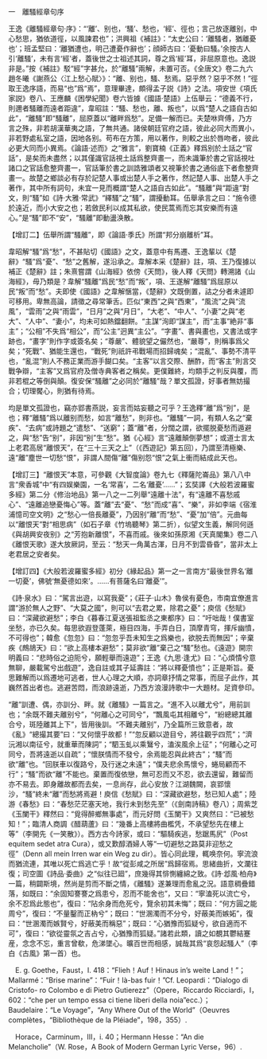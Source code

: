 一　離騷經章句序

王逸《離騷經章句·序》：“‘離’、别也，‘騷’、愁也，‘經’、徑也；言己放逐離别，中心愁思，猶依道徑，以風諫君也”；洪興祖《補註》：“太史公曰：‘離騷者，猶離憂也’；班孟堅曰：‘離猶遭也，明己遭憂作辭也’；顔師古曰：‘憂動曰騷。’余按古人引‘離騷’，未有言‘經’者，蓋後世之士祖述其詞，尊之爲‘經’耳，非屈原意也。逸説非是。”按《補註》駁“經”字甚允，於“離騷”兩解，未置可否。《全唐文》卷二九六趙冬曦《謝燕公〈江上愁心賦〉》：“離、别也，騷、愁焉。惡乎然？惡乎不然！”徑取王逸序語，而易“也”爲“焉”，意理畢達，頗得孟子説《詩》之法。項安世《項氏家説》卷八、王應麟《困學紀聞》卷六皆據《國語·楚語》上伍舉云：“德義不行，則邇者騷離而遠者距違”，韋昭註：“騷、愁也，離、叛也”，以爲“楚人之語自古如此”，“離騷”即“騷離”，屈原蓋以“離畔爲愁”。足備一解而已。夫楚咻齊傅，乃方言之殊，非若胡漢華夷之語，了無共通。諸侯朝廷官府之語，彼此必同大而異小，非若野處私室之語，因地各别。苟布在方策，用以著作，則較之出於唇吻者，彼此必更大同而小異焉。《論語·述而》之“雅言”，劉寶楠《正義》釋爲别於土話之“官話”，是矣而未盡然；以其僅識官話視土話爲整齊畫一，而未識筆於書之官話視吐諸口之官話愈整齊畫一，官話筆於書之訓誥雅頌者又視筆於書之通俗底下者愈整齊畫一。故楚之鄉談必有存於記楚人事或出楚人手之著作，然記楚人事、出楚人手之著作，其中所有詞句，未宜一見而概謂“楚人之語自古如此”。“騷離”與“距違”對文，則“騷”如《詩·大雅·常武》“繹騷”之“騷”，謂擾動耳。伍舉承言之曰：“施令德於遠近，而小大安之也；若斂民利以成其私欲，使民蒿焉而忘其安樂而有遠心。”是“騷”即不“安”，“騷離”即動盪涣散。

【增訂二】伍舉所謂“騷離”，即《論語·季氏》所謂“邦分崩離析”耳。

韋昭解“騷”爲“愁”，不甚貼切《國語》之文，蓋意中有馬遷、王逸輩以《楚辭》“騷”爲“憂”、“愁”之舊解，遂沿承之。韋解本采《楚辭》註，項、王乃復據以補正《楚辭》註；朱熹嘗謂《山海經》依傍《天問》，後人釋《天問》轉溯諸《山海經》，毋乃類是？韋解“騷離”爲民“愁”而“叛”，項、王遂解“離騷”爲屈原以民“叛”而“愁”。夫即使《國語》之韋解愜當，《楚辭》文既倒置，詁之分者未遽即可移用。卑無高論，請徵之尋常筆舌。匹似“東西”之與“西東”，“風流”之與“流風”，“雲雨”之與“雨雲”，“日月”之與“月日”，“大老”、“中人”、“小妻”之與“老大”、“人中”、“妻小”，均未可如熱鐺翻餅。“主謀”洵即“謀主”，而“主事”絶非“事主”；“公相”不失爲“相公”，而“公主”迥異“主公”。“字畫”、書與畫也，又書法或字跡也，“畫字”則作字或簽名矣；“尊嚴”、體貌望之儼然也，“嚴尊”，則稱事爲父矣；“死戰”、猶能生還也，“戰死”則祇許弔戰場而招歸魂矣；“混亂”、事勢不清平也，“亂混”則人不務正業而游手餬口矣。“主客”以言交際、酬酢，而“客主”則言交戰争辯，“主客”又爲官府及僧寺典客者之稱矣。更僕難終，均類手之判反與覆，而非若棍之等倒與顛。復安保“騷離”之必同於“離騷”哉？單文孤證，好事者無妨撮合；切理饜心，則猶有待焉。

均是單文孤證也，竊亦郢書燕説，妄言而姑妄聽之可乎？王逸釋“離”爲“别”，是也；釋“離騷”爲以離别而愁，如言“離愁”，則非也。“離騷”一詞，有類人名之“棄疾”、“去病”或詩題之“遣愁”、“送窮”；蓋“離”者，分闊之謂，欲擺脱憂愁而遁避之，與“愁”告“别”，非因“别”生“愁”。猶《心經》言“遠離顛倒夢想”；或道士言太上老君高居“離恨天”，在“三十三天之上”（《西遊記》第五回），乃謂至清極樂、遠“離”塵世一切愁“恨”，非謂人間傷“離”傷别怨“恨”之氣上衝而結成此天也。

【增訂三】“離恨天”本意，可參觀《大智度論》卷九七《釋薩陀崙品》第八八中言“衆香城”中“有四娱樂園，一名‘常喜’，二名‘離憂’……”；玄奘譯《大般若波羅蜜多經》第二分《修治地品》第一八之一二列舉“遠離十法”，有“遠離不喜愁戚心”、“遠離追戀憂悔心”等。蓋“離”去“憂”、“愁”而成“喜”、“樂”，非如李端《宿淮浦憶司空文明》之“愁心一倍長離憂”，乃因别“離”而“愁”、“憂”加“倍”。元曲每以“離恨天”對“相思病”（如石子章《竹塢聽琴》第二折），似望文生義，解同何遜《與胡興安夜别》之“芳抱新離恨”，不喜而戚。後來如孫原湘《天真閣集》卷二八《離恨天歌》遂大放厥詞，至云：“愁天一角萬古渾，日月不到雲昏昏”，當非太上老君居之安者矣。

【增訂四】《大般若波羅蜜多經》初分《緣起品》第一之一言南方“最後世界名‘離一切憂’，佛號‘無憂德如來’。……有菩薩名曰‘離憂’”。

《詩·泉水》曰：“駕言出遊，以寫我憂”；《莊子·山木》魯侯有憂色，市南宜僚進言謂“游於無人之野”、“大莫之國”，則可以“去君之累，除君之憂”；庾信《愁賦》曰：“深藏欲避愁”；李白《暮春江夏送張祖監丞之東都序》曰：“吁咄哉！僕書室坐愁，亦已久矣。每思欲遐登蓬萊，極目四海，手弄白日，頂摩青穹，揮斥幽憤，不可得也”；韓愈《忽忽》曰：“忽忽乎吾未知生之爲樂也，欲脱去而無因”；辛棄疾《鷓鴣天》曰：“欲上高樓本避愁”；莫非欲“離”棄己之“騷”愁也。《遠遊》開宗明義曰：“悲時俗之迫阨兮，願輕舉而遠遊”；王逸《九思·逢尤》曰：“心煩憒兮意無聊，嚴載駕兮出戲遊”，逸自註或其子延壽註：“將以釋憂憤也”；正是斯旨。憂思難解而以爲遷地可逃者，世人心理之大順，亦詞章抒情之常事，而屈子此作，其巍然首出者也。逃避苦悶，而浪跡遠逝，乃西方浪漫詩歌中一大題材。足資參印。

“離”訓遭、偶，亦訓分、畔。就《離騷》一篇言之。“進不入以離尤兮”，用前訓也；“余既不難夫離别兮”，“何離心之可同兮”，“飄風屯其相離兮”，“紛總總其離合兮，斑陸離其上下”，皆用後訓。“不難夫離别”，乃全篇所三致意者，故《亂》“總撮其要”曰：“又何懷乎故都！”“忽反顧以遊目兮，將往觀乎四荒”；“濟沅湘以南征兮，就重華而陳詞”；“駟玉虬以乘鷖兮，溘涘風余上征”；“何離心之可同兮，吾將遠逝以自疏”；“懷朕情而不發兮，余焉能忍與此終古”；“騷”而欲“離”也。“回朕車以復路兮，及行迷之未遠”；“僕夫悲余馬懷兮，蜷局顧而不行”；“騷”而欲“離”不能也。棄置而復依戀，無可忍而又不忍，欲去還留，難留而亦不易去。即身離故都而去矣，一息尚存，此心安放？江湖魏闕，哀郢懷沙，“騷”終未“離”而愁將焉避！庾信《愁賦》曰：“深藏欲避愁，愁已知人處”；陸游《春愁》曰：“春愁茫茫塞天地，我行未到愁先至”（《劍南詩稿》卷八）；周紫芝《玉闌干》釋然曰：“覓得醉鄉無事處”，而元好問《玉闌干》又爽然曰：“已被愁知！”；臨清人商調《醋葫蘆》曰：“幾番上高樓將曲檻凭，不承望愁先在樓上等”（李開先《一笑散》）。西方古今詩家，或曰：“驅騎疾逃，愁踞馬尻”（Post equitem sedet atra Cura），或又歎醇酒婦人等“一切避愁之路莫非迎愁之徑”（Denn all mein Irren war ein Weg zu dir）。皆心同此理，輒唤奈何。寧流浪而猶流連，其唯以死亡爲逃亡乎！故“從彭咸之所居”爲歸宿焉。思緒曲折，文瀾往復；司空圖《詩品·委曲》之“似往已廻”，庶幾得其悱惻纏綿之致。《詩·邶風·柏舟》一篇，稍闢斯境，然尚是剪而不斷之情，《離騷》遂兼理而愈亂之況。語意稠疊錯落，如既曰：“余固知謇謇之爲患兮，忍而不能舍也”，又曰：“寧溘死以流亡兮，余不忍爲此態也”，復曰：“阽余身而危死兮，覽余初其未悔”；既曰：“何方圓之能周兮”，復曰：“不量鑿而正枘兮”；既曰：“世溷濁而不分兮，好蔽美而嫉妬”，復曰：“世溷濁而嫉賢兮，好蔽美而稱惡”；既曰：“心猶豫而狐疑兮，欲自適而不可”，復曰：“欲從靈氛之吉占兮，心猶豫而狐疑。”諸若此類，讀之如覩其鬱結蹇産，念念不忘，重言曾欷，危涕墜心。曠百世而相感，誠哉其爲“哀怨起騷人”（李白《古風》第一首）也。











　E. g. Goethe，Faust，I. 418：“Flieh！Auf！Hinaus in’s weite Land！”；Mallarmé：“Brise marine”：“Fuir！là-bas fuir！”Cf. Leopardi：“Dialogo di Cristofo-
ro Colombo e di Pietro Gutierezz”（Opere，Riccardo Ricciardi，I，602：“che per un tempo essa ci tiene liberi della noia”ecc.）；Baudelaire：“Le Voyage”，“Any Where Out of the World”（Oeuvres complètes，“Bibliothèque de la Pléiade”，198，355）.

　Horace，Carminum，III，i. 40；Hermann Hesse：“An die Melancholie”（W. Rose，A Book of Modern German Lyric Verse，96）.